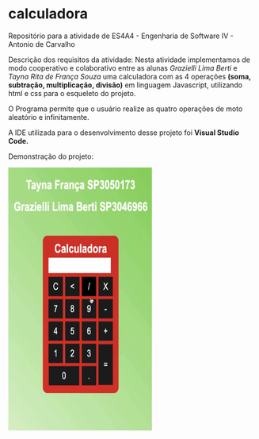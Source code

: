 # calculadora
Repositório para a atividade de ES4A4 - Engenharia de Software IV - Antonio de Carvalho

Descrição dos requisitos da atividade:
   Nesta atividade implementamos de modo cooperativo e colaborativo entre as alunas <i>Grazielli Lima Berti</i> e <i>Tayna Rita de França Souza</i> uma calculadora com as 4 operações <b>(soma, subtração, multiplicação, divisão)</b> em linguagem Javascript, utilizando html e css para o esqueleto do projeto. 
   
 O Programa permite que o usuário realize as quatro operações de moto aleatório e infinitamente. 
 
 A IDE utilizada para o desenvolvimento desse projeto foi <b>Visual Studio Code. </b>
 
 Demonstração do projeto: 


<img src="https://github.com/bertiGrazi/calculadora/blob/main/assest/calculadoraJavaScript_GraETay.gif" width="290" height="530">

 
